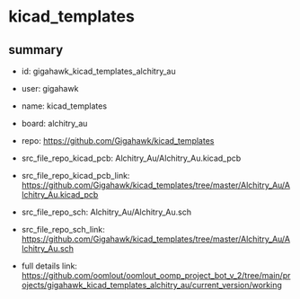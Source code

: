 # kicad_templates
 
## summary 
* id: gigahawk_kicad_templates_alchitry_au
* user: gigahawk
* name: kicad_templates
* board: alchitry_au
* repo: https://github.com/Gigahawk/kicad_templates
* src_file_repo_kicad_pcb: Alchitry_Au/Alchitry_Au.kicad_pcb
* src_file_repo_kicad_pcb_link: https://github.com/Gigahawk/kicad_templates/tree/master/Alchitry_Au/Alchitry_Au.kicad_pcb


* src_file_repo_sch: Alchitry_Au/Alchitry_Au.sch
* src_file_repo_sch_link: https://github.com/Gigahawk/kicad_templates/tree/master/Alchitry_Au/Alchitry_Au.sch
* full details link: https://github.com/oomlout/oomlout_oomp_project_bot_v_2/tree/main/projects/gigahawk_kicad_templates_alchitry_au/current_version/working  







